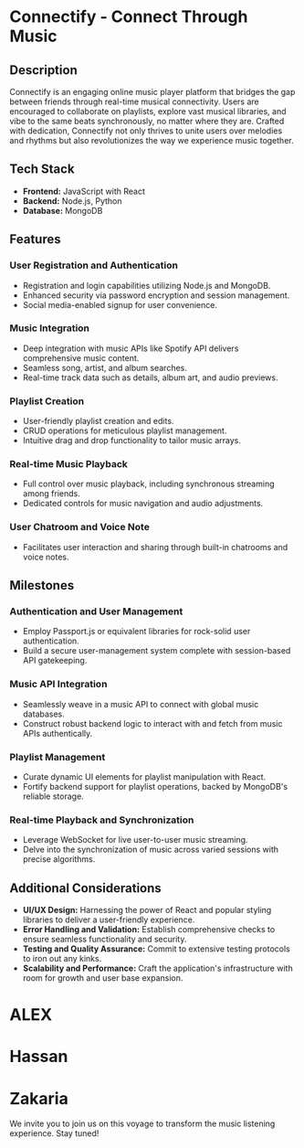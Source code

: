 # Connectify - Connect Through Music

## Description
Connectify is an engaging online music player platform that bridges the gap between friends through real-time musical connectivity. Users are encouraged to collaborate on playlists, explore vast musical libraries, and vibe to the same beats synchronously, no matter where they are. Crafted with dedication, Connectify not only thrives to unite users over melodies and rhythms but also revolutionizes the way we experience music together.

## Tech Stack
- **Frontend:** JavaScript with React
- **Backend:** Node.js, Python
- **Database:** MongoDB

## Features

### User Registration and Authentication
- Registration and login capabilities utilizing Node.js and MongoDB.
- Enhanced security via password encryption and session management.
- Social media-enabled signup for user convenience.

### Music Integration
- Deep integration with music APIs like Spotify API delivers comprehensive music content.
- Seamless song, artist, and album searches.
- Real-time track data such as details, album art, and audio previews.

### Playlist Creation
- User-friendly playlist creation and edits.
- CRUD operations for meticulous playlist management.
- Intuitive drag and drop functionality to tailor music arrays.

### Real-time Music Playback
- Full control over music playback, including synchronous streaming among friends.
- Dedicated controls for music navigation and audio adjustments.

### User Chatroom and Voice Note
- Facilitates user interaction and sharing through built-in chatrooms and voice notes.

## Milestones

### Authentication and User Management
- Employ Passport.js or equivalent libraries for rock-solid user authentication.
- Build a secure user-management system complete with session-based API gatekeeping.

### Music API Integration
- Seamlessly weave in a music API to connect with global music databases.
- Construct robust backend logic to interact with and fetch from music APIs authentically.

### Playlist Management
- Curate dynamic UI elements for playlist manipulation with React.
- Fortify backend support for playlist operations, backed by MongoDB's reliable storage.

### Real-time Playback and Synchronization
- Leverage WebSocket for live user-to-user music streaming.
- Delve into the synchronization of music across varied sessions with precise algorithms.

## Additional Considerations

- **UI/UX Design:** Harnessing the power of React and popular styling libraries to deliver a user-friendly experience.
- **Error Handling and Validation:** Establish comprehensive checks to ensure seamless functionality and security.
- **Testing and Quality Assurance:** Commit to extensive testing protocols to iron out any kinks.
- **Scalability and Performance:** Craft the application's infrastructure with room for growth and user base expansion.

# ALEX
# Hassan
# Zakaria
We invite you to join us on this voyage to transform the music listening experience. Stay tuned!
